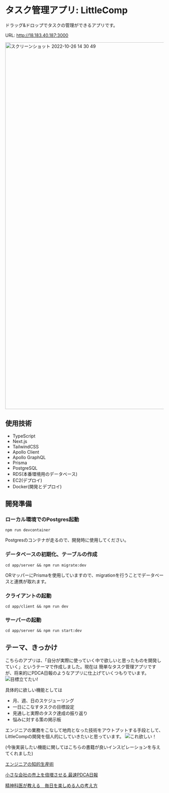 # タスク管理アプリ: LittleComp
ドラッグ&ドロップでタスクの管理ができるアプリです。

URL: http://18.183.40.187:3000

<img width="1167" alt="スクリーンショット 2022-10-26 14 30 49" src="https://user-images.githubusercontent.com/84382062/197942671-dd795240-7ccf-49c7-9561-ef97f5026ee0.png">

## 使用技術

* TypeScript
* Next.js
* TailwindCSS
* Apollo Client
* Apollo GraphQL
* Prisma
* PostgreSQL
* RDS(本番環境用のデータベース)
* EC2(デプロイ)
* Docker(開発とデプロイ)


## 開発準備

### ローカル環境でのPostgres起動

```npm run devcontainer```

Postgresのコンテナが走るので、開発時に使用してください。

### データベースの初期化、テーブルの作成

```cd app/server && npm run migrate:dev```

ORマッパーにPrismaを使用していますので、migrationを行うことでデータベースと連携が取れます。

### クライアントの起動

```cd app/client && npm run dev```

### サーバーの起動

```cd app/server && npm run start:dev```

## テーマ、きっかけ

こちらのアプリは、「自分が実際に使っていく中で欲しいと思ったものを開発していく」というテーマで作成しました。現在は
簡単なタスク管理アプリですが、将来的にPDCA日報のようなアプリに仕上げていくつもりでいます。
![目標立てたい!](https://user-images.githubusercontent.com/84382062/197946344-6a65bb18-65af-4fa7-9654-a4157d61b1ab.png)

具体的に欲しい機能としては
* 月、週、日のスケジューリング
* 一日にこなすタスクの目標設定
* 見通しと実際のタスク達成の振り返り
* 悩みに対する策の掲示板

エンジニアの業務をこなして地肉となった技術をアウトプットする手段として、LittleCompの開発を個人的にしていきたいと思っています。
![これ欲しい！](https://user-images.githubusercontent.com/84382062/197948046-1cfeb066-9e78-4a20-b051-3c40cf8f9333.png)

(今後実装したい機能に関してはこちらの書籍が良いインスピレーションを与えてくれました)

[エンジニアの知的生産術](https://www.amazon.co.jp/%E3%82%A8%E3%83%B3%E3%82%B8%E3%83%8B%E3%82%A2%E3%81%AE%E7%9F%A5%E7%9A%84%E7%94%9F%E7%94%A3%E8%A1%93-%E2%80%95%E5%8A%B9%E7%8E%87%E7%9A%84%E3%81%AB%E5%AD%A6%E3%81%B3%E3%80%81%E6%95%B4%E7%90%86%E3%81%97%E3%80%81%E3%82%A2%E3%82%A6%E3%83%88%E3%83%97%E3%83%83%E3%83%88%E3%81%99%E3%82%8B-WEB-PRESS-plus-ebook/dp/B07JFRF6MW/ref=sr_1_1?adgrpid=53431906556&gclid=Cj0KCQjwkt6aBhDKARIsAAyeLJ112vOvMEmX2MWG6jm_6hdXEP7e8HEszYCsIpHTDCgwGtlRAjROEdYaAvl4EALw_wcB&hvadid=618552905697&hvdev=c&hvlocphy=9053413&hvnetw=g&hvqmt=e&hvrand=4557717029985653798&hvtargid=kwd-484598975701&hydadcr=27264_14598071&jp-ad-ap=0&keywords=%E3%82%A8%E3%83%B3%E3%82%B8%E3%83%8B%E3%82%A2%E3%81%AE%E7%9F%A5%E7%9A%84%E7%94%9F%E7%94%A3%E8%A1%93&qid=1666764671&qu=eyJxc2MiOiIxLjM0IiwicXNhIjoiMS4xMyIsInFzcCI6IjEuMDgifQ%3D%3D&sr=8-1)
 
[小さな会社の売上を倍増させる 最速PDCA日報](https://www.amazon.co.jp/%E5%B0%8F%E3%81%95%E3%81%AA%E4%BC%9A%E7%A4%BE%E3%81%AE%E5%A3%B2%E4%B8%8A%E3%82%92%E5%80%8D%E5%A2%97%E3%81%95%E3%81%9B%E3%82%8B%E6%9C%80%E9%80%9FPDCA%E6%97%A5%E5%A0%B1-%E4%B8%AD%E5%8F%B8-%E7%A5%89%E5%B2%90/dp/4822289613/ref=sr_1_1?__mk_ja_JP=%E3%82%AB%E3%82%BF%E3%82%AB%E3%83%8A&crid=2EDVIUB6VBOU3&keywords=PDCA%E6%97%A5%E5%A0%B1&qid=1666764764&qu=eyJxc2MiOiIxLjQzIiwicXNhIjoiMS4wMSIsInFzcCI6IjAuOTcifQ%3D%3D&sprefix=pdca%E6%97%A5%E5%A0%B1%2Caps%2C226&sr=8-1)
 
[精神科医が教える　毎日を楽しめる人の考え方](https://www.amazon.co.jp/%E7%B2%BE%E7%A5%9E%E7%A7%91%E5%8C%BB%E3%81%8C%E6%95%99%E3%81%88%E3%82%8B-%E6%AF%8E%E6%97%A5%E3%82%92%E6%A5%BD%E3%81%97%E3%82%81%E3%82%8B%E4%BA%BA%E3%81%AE%E8%80%83%E3%81%88%E6%96%B9-%E3%81%8D%E3%81%9A%E3%81%AA%E5%87%BA%E7%89%88-%E6%A8%BA%E6%B2%A2-%E7%B4%AB%E8%8B%91-ebook/dp/B09WMF2TV9/ref=sr_1_1?keywords=%E6%AF%8E%E6%97%A5%E3%82%92%E6%A5%BD%E3%81%97%E3%82%81%E3%82%8B%E4%BA%BA%E3%81%AE%E8%80%83%E3%81%88%E6%96%B9&qid=1666764824&qu=eyJxc2MiOiIxLjcyIiwicXNhIjoiMS4yNiIsInFzcCI6IjEuMDkifQ%3D%3D&sprefix=%E6%AF%8E%E6%97%A5%E3%82%92%2Caps%2C252&sr=8-1)
